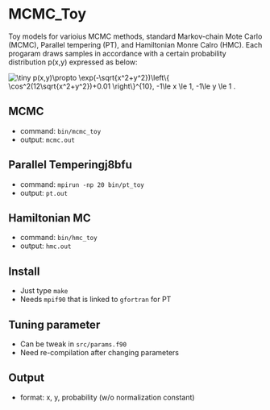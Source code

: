 # MCMC_Toy
Toy models for varioius MCMC methods, standard Markov-chain Mote Carlo (MCMC), Parallel tempering (PT), and Hamiltonian Monre Calro (HMC). Each progaram draws samples in accordance with a certain probability distribution p(x,y) expressed as below:

<img src="https://latex.codecogs.com/gif.latex?\dpi{200}&space;\fn_cm&space;\tiny&space;p(x,y)\propto&space;\exp(-\sqrt{x^2&plus;y^2})\left\{&space;\cos^2(12\sqrt{x^2&plus;y^2})&plus;0.01&space;\right\}^{10},&space;-1\le&space;x&space;\le&space;1,&space;-1\le&space;y&space;\le&space;1&space;." title="\tiny p(x,y)\propto \exp(-\sqrt{x^2+y^2})\left\{ \cos^2(12\sqrt{x^2+y^2})+0.01 \right\}^{10}, -1\le x \le 1, -1\le y \le 1 ." />


## MCMC
* command: `bin/mcmc_toy`
* output: `mcmc.out`

## Parallel Temperingj8bfu
* command: `mpirun -np 20 bin/pt_toy`
* output: `pt.out`

## Hamiltonian MC
* command: `bin/hmc_toy`
* output: `hmc.out`

## Install
* Just type `make`
* Needs `mpif90` that is linked to `gfortran` for PT

## Tuning parameter
* Can be tweak in `src/params.f90`
* Need re-compilation after changing parameters

## Output
* format: x, y, probability (w/o normalization constant)
